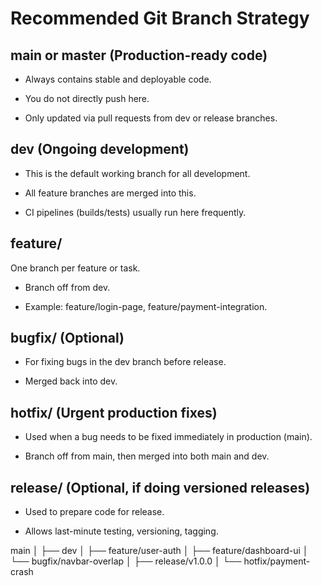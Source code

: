 # Recommended Git Branch Strategy

## main or master (Production-ready code)

- Always contains stable and deployable code.

- You do not directly push here.

- Only updated via pull requests from dev or release branches.

## dev (Ongoing development)

- This is the default working branch for all development.

- All feature branches are merged into this.

- CI pipelines (builds/tests) usually run here frequently.

##  feature/<feature-name>
   One branch per feature or task.

- Branch off from dev.

- Example: feature/login-page, feature/payment-integration.

## bugfix/<bug-name> (Optional)
- For fixing bugs in the dev branch before release.

- Merged back into dev.

## hotfix/<issue-name> (Urgent production fixes)
- Used when a bug needs to be fixed immediately in production (main).

- Branch off from main, then merged into both main and dev.

## release/<version> (Optional, if doing versioned releases)
- Used to prepare code for release.

- Allows last-minute testing, versioning, tagging.

main
│
├── dev
│ ├── feature/user-auth
│ ├── feature/dashboard-ui
│ └── bugfix/navbar-overlap
│
├── release/v1.0.0
│
└── hotfix/payment-crash
